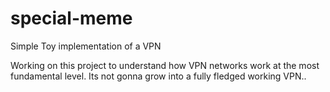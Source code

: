 # special-meme
Simple Toy implementation of a VPN

Working on this project to understand how VPN networks work at the most fundamental level. Its not gonna grow into a fully fledged working VPN..
